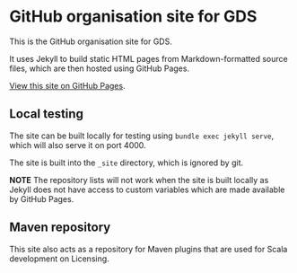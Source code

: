 # GitHub organisation site for GDS

This is the GitHub organisation site for GDS.

It uses Jekyll to build static HTML pages from Markdown-formatted source files,
which are then hosted using GitHub Pages.

[View this site on GitHub Pages](https://alphagov.github.io/).

## Local testing

The site can be built locally for testing using `bundle exec jekyll serve`, which
will also serve it on port 4000.

The site is built into the `_site` directory, which is ignored by git.

**NOTE**
The repository lists will not work when the site is built locally as Jekyll does
not have access to custom variables which are made available by GitHub Pages.

## Maven repository

This site also acts as a repository for Maven plugins that are used for
Scala development on Licensing.
